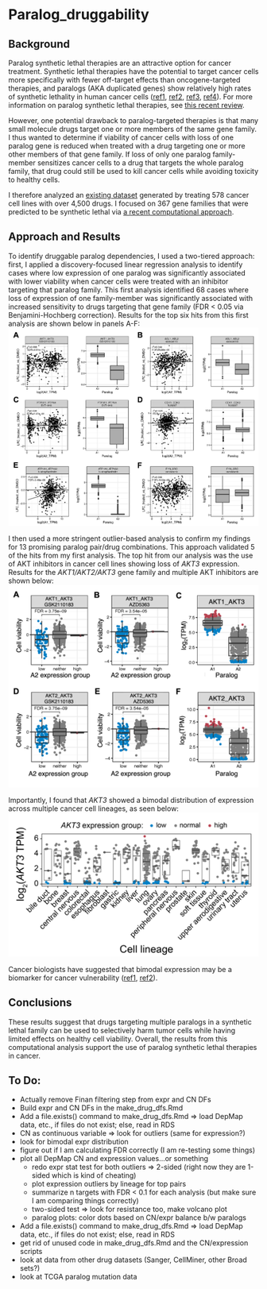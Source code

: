 # Paralog_druggability

## Background
Paralog synthetic lethal therapies are an attractive option for cancer treatment. Synthetic lethal therapies have the potential to target cancer cells more specifically with fewer off-target effects than oncogene-targeted therapies, and paralogs (AKA duplicated genes) show relatively high rates of synthetic lethality in human cancer cells ([ref1](https://www.sciencedirect.com/science/article/pii/S2211124721010354), [ref2](https://link.springer.com/article/10.1186/s13059-020-02173-2), [ref3](https://www.nature.com/articles/s41587-020-0437-z), [ref4](https://www.nature.com/articles/s41467-021-21478-9)). For more information on paralog synthetic lethal therapies, see [this recent review](https://www.cell.com/trends/cancer/fulltext/S2405-8033(23)00022-5). 

However, one potential drawback to paralog-targeted therapies is that many small molecule drugs target one or more members of the same gene family. I thus wanted to determine if viability of cancer cells with loss of one paralog gene is reduced when treated with a drug targeting one or more other members of that gene family. If loss of only one paralog family-member sensitizes cancer cells to a drug that targets the whole paralog family, that drug could still be used to kill cancer cells while avoiding toxicity to healthy cells. 

I therefore analyzed an [existing dataset](https://www.nature.com/articles/s43018-019-0018-6) generated by treating 578 cancer cell lines with over 4,500 drugs. I focused on 367 gene families that were predicted to be synthetic lethal via [a recent computational approach](https://www.sciencedirect.com/science/article/pii/S240547122100329X). 

## Approach and Results
To identify druggable paralog dependencies, I used a two-tiered approach: first, I applied a discovery-focused linear regression analysis to identify cases where low expression of one paralog was significantly associated with lower viability when cancer cells were treated with an inhibitor targeting that paralog family. This first analysis identified 68 cases where loss of expression of one family-member was significantly associated with increased sensitivity to drugs targeting that gene family (FDR < 0.05 via Benjamini-Hochberg correction). Results for the top six hits from this first analysis are shown below in panels A-F:
![Top hits from linear regression analysis](https://github.com/pcrparrish/Paralog_druggability/blob/main/resources/lm_analysis_top_hits.png?raw=true)


I then used a more stringent outlier-based analysis to confirm my findings for 13 promising paralog pair/drug combinations. This approach validated 5 of the hits from my first analysis. The top hit from our analysis was the use of AKT inhibitors in cancer cell lines showing loss of *AKT3* expression. Results for the *AKT1/AKT2/AKT3* gene family and multiple AKT inhibitors are shown below: 
![Outlier analysis hits](https://github.com/pcrparrish/Paralog_druggability/blob/main/resources/AKT_family_AKTi.png?raw=true)

Importantly, I found that *AKT3* showed a bimodal distribution of expression across multiple cancer cell lineages, as seen below: 
![AKT3 expression across DepMap cell lineages](https://github.com/pcrparrish/Paralog_druggability/blob/main/resources/drug_appendix_fig5.png?raw=true)

Cancer biologists have suggested that bimodal expression may be a biomarker for cancer vulnerability ([ref1](https://aacrjournals.org/cancerres/article/82/13/2378/705034/Bimodal-Gene-Expression-in-Patients-with-Cancer), [ref2](https://www.nature.com/articles/s41573-019-0046-z)).

## Conclusions
These results suggest that drugs targeting multiple paralogs in a synthetic lethal family can be used to selectively harm tumor cells while having limited effects on healthy cell viability. Overall, the results from this computational analysis support the use of paralog synthetic lethal therapies in cancer. 

## To Do:
* Actually remove Finan filtering step from expr and CN DFs
* Build expr and CN DFs in the make_drug_dfs.Rmd
* Add a file.exists() command to make_drug_dfs.Rmd => load DepMap data, etc., if files do not exist; else, read in RDS
* CN as continuous variable => look for outliers (same for expression?)
* look for bimodal expr distribution
* figure out if I am calculating FDR correctly (I am re-testing some things)
* plot all DepMap CN and expression values...or something
  * redo expr stat test for both outliers => 2-sided (right now they are 1-sided which is kind of cheating)
  * plot expression outliers by lineage for top pairs
  * summarize n targets with FDR < 0.1 for each analysis (but make sure I am comparing things correctly)
  * two-sided test => look for resistance too, make volcano plot
  * paralog plots: color dots based on CN/expr balance b/w paralogs
* Add a file.exists() command to make_drug_dfs.Rmd => load DepMap data, etc., if files do not exist; else, read in RDS
* get rid of unused code in make_drug_dfs.Rmd and the CN/expression scripts
* look at data from other drug datasets (Sanger, CellMiner, other Broad sets?)
* look at TCGA paralog mutation data

